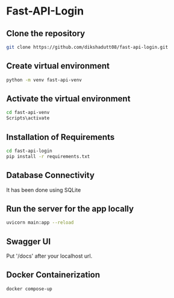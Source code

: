 # Fast-API-Login

## Clone the repository
```sh
git clone https://github.com/dikshadutt08/fast-api-login.git
```

## Create virtual environment
```sh
python -m venv fast-api-venv
```

## Activate the virtual environment
```sh
cd fast-api-venv
Scripts\activate
```

## Installation of Requirements
```sh
cd fast-api-login
pip install -r requirements.txt
```

## Database Connectivity
It has been done using SQLite

## Run the server for the app locally
```sh
uvicorn main:app --reload
```

## Swagger UI
Put '/docs' after your localhost url.

## Docker Containerization
```sh
docker compose-up
```
